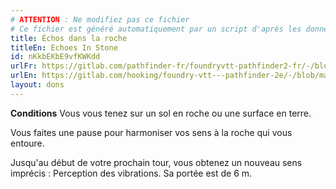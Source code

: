 ```yaml
---
# ATTENTION : Ne modifiez pas ce fichier
# Ce fichier est généré automatiquement par un script d'après les données du module Foundry VTT officiel et de sa traduction
title: Échos dans la roche
titleEn: Echoes In Stone
id: nKkbEKbE9vfKWKdd
urlFr: https://gitlab.com/pathfinder-fr/foundryvtt-pathfinder2-fr/-/blob/master/data/feats/nKkbEKbE9vfKWKdd.htm
urlEn: https://gitlab.com/hooking/foundry-vtt---pathfinder-2e/-/blob/master/packs/data/feats.db/echoes-in-stone.json
layout: dons
---
```

**Conditions** Vous vous tenez sur un sol en roche ou une surface en terre.

Vous faites une pause pour harmoniser vos sens à la roche qui vous entoure.

Jusqu'au début de votre prochain tour, vous obtenez un nouveau sens imprécis : Perception des vibrations. Sa portée est de 6 m.
